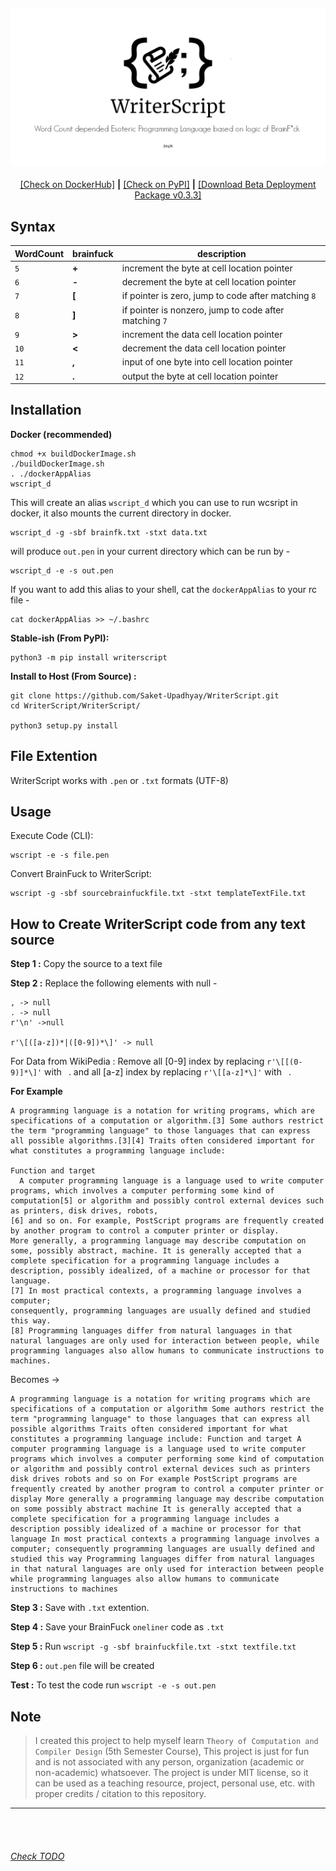 <h6 align="center">
<br>
<img style="margin-bottom:-14px" src="https://raw.githubusercontent.com/Saket-Upadhyay/WriterScript/master/Docs/Images/WSL.png" />
<br>
</h6>
<p align='center'>
 <a href="https://hub.docker.com/r/x64mayhem/writerscript">[Check on DockerHub]</a> <b>|</b> <a href="https://pypi.org/project/writerscript/">[Check on PyPI]</a> <b>|</b> <a href="https://github.com/Saket-Upadhyay/WriterScript/releases/download/BETA/writerscript-0.3.3.tar.gz">[Download Beta Deployment Package v0.3.3]</a>
</p>
  
Syntax
------
WordCount  | brainfuck | description                                   
----------|-----------|-----------------------------------------------
`5`      | **+**         | increment the byte at cell location pointer                
`6`      | **-**        | decrement the byte at cell location pointer                 
`7`    | **\[**         | if pointer is zero, jump to code after matching `8`    
`8`     | **\]**         | if pointer is nonzero, jump to code after matching `7`
`9`    | **>**         | increment the data cell location pointer                    
`10`   | **<**         | decrement the data cell location pointer                      
`11`  | **,**         | input of one byte into cell location pointer              
`12` | **.**         | output the byte at cell location pointer                    

Installation
------------
**Docker (recommended)**
```shell
chmod +x buildDockerImage.sh
./buildDockerImage.sh
. ./dockerAppAlias
wscript_d
```
This will create an alias `wscript_d` which you can use to run wcsript in docker, it also mounts the current directory in docker.

```shell
wscript_d -g -sbf brainfk.txt -stxt data.txt
```

will produce `out.pen` in your current directory which can be run by -
```shell
wscript_d -e -s out.pen
```

If you want to add this alias to your shell, cat the `dockerAppAlias` to your rc file -
```shell
cat dockerAppAlias >> ~/.bashrc
```


**Stable-ish (From PyPI):**
```shell
python3 -m pip install writerscript
```

**Install to Host (From Source) :**
```shell
git clone https://github.com/Saket-Upadhyay/WriterScript.git
cd WriterScript/WriterScript/

python3 setup.py install
```


File Extention
--------------
WriterScript works with `.pen` or `.txt` formats (UTF-8)

Usage
-----
Execute Code (CLI):
```shell
wscript -e -s file.pen
```

Convert BrainFuck to WriterScript:
```shell
wscript -g -sbf sourcebrainfuckfile.txt -stxt templateTextFile.txt
```

How to Create WriterScript code from any text source
---

**Step 1 :** Copy the source to a text file

**Step 2 :** Replace the following elements with null -
```
, -> null
. -> null
r'\n' ->null

r'\[([a-z])*|([0-9])*\]' -> null
```
For Data from WikiPedia :
Remove all [0-9] index by replacing `r'\[[(0-9)]*\]'` with  ` `.
and all [a-z] index by replacing `r'\[[a-z]*\]'` with  ` `.

**For Example** 
```
A programming language is a notation for writing programs, which are specifications of a computation or algorithm.[3] Some authors restrict the term "programming language" to those languages that can express all possible algorithms.[3][4] Traits often considered important for what constitutes a programming language include:

Function and target
  A computer programming language is a language used to write computer programs, which involves a computer performing some kind of computation[5] or algorithm and possibly control external devices such as printers, disk drives, robots,
[6] and so on. For example, PostScript programs are frequently created by another program to control a computer printer or display.
More generally, a programming language may describe computation on some, possibly abstract, machine. It is generally accepted that a complete specification for a programming language includes a description, possibly idealized, of a machine or processor for that language.
[7] In most practical contexts, a programming language involves a computer;
consequently, programming languages are usually defined and studied this way.
[8] Programming languages differ from natural languages in that natural languages are only used for interaction between people, while programming languages also allow humans to communicate instructions to machines.
```

Becomes ->

```
A programming language is a notation for writing programs which are specifications of a computation or algorithm Some authors restrict the term "programming language" to those languages that can express all possible algorithms Traits often considered important for what constitutes a programming language include: Function and target A computer programming language is a language used to write computer programs which involves a computer performing some kind of computation or algorithm and possibly control external devices such as printers disk drives robots and so on For example PostScript programs are frequently created by another program to control a computer printer or display More generally a programming language may describe computation on some possibly abstract machine It is generally accepted that a complete specification for a programming language includes a description possibly idealized of a machine or processor for that language In most practical contexts a programming language involves a computer; consequently programming languages are usually defined and studied this way Programming languages differ from natural languages in that natural languages are only used for interaction between people while programming languages also allow humans to communicate instructions to machines
```

**Step 3 :** Save with `.txt` extention.

**Step 4 :** Save your BrainFuck `oneliner` code as `.txt`


**Step 5 :** Run `wscript -g -sbf brainfuckfile.txt -stxt textfile.txt`

**Step 6 :** `out.pen` file will be created

**Test :** To test the code run `wscript -e -s out.pen` 

Note
---
> I created this project to help myself learn `Theory of Computation and Compiler Design` (5th Semester Course), This project is just for fun and is not associated with any person, organization (academic or non-academic) whatsoever.
> The project is under MIT license, so it can be used as a teaching resource, project, personal use, etc. with proper credits / citation to this repository.

---

<br>
<br>

###### [Check TODO](./Todo.md)
